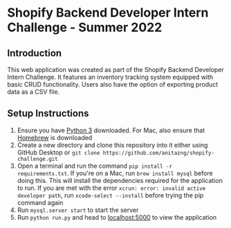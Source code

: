 # Shopify Backend Developer Intern Challenge - Summer 2022 

## Introduction
This web application was created as part of the Shopify Backend Developer Intern Challenge. It features an inventory tracking system equipped with basic CRUD functionality. Users also have the option of exporting product data as a CSV file.

## Setup Instructions
1. Ensure you have [Python 3](https://www.python.org/downloads/) downloaded. For Mac, also ensure that [Homebrew](https://brew.sh/) is downloaded 
2. Create a new directory and clone this repository into it either using GitHub Desktop or `git clone https://github.com/anitazng/shopify-challenge.git`
3. Open a terminal and run the command `pip install -r requirements.txt`. If you're on a Mac, run `brew install mysql` before doing this. This will install the dependencies required for the application to run. If you are met with the error `xcrun: error: invalid active developer path`, run `xcode-select --install` before trying the pip command again
4. Run `mysql.server start` to start the server
5. Run `python run.py` and head to [localhost:5000](localhost:5000) to view the application

